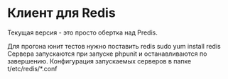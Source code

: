 # Клиент для Redis

Текущая версия - это просто обертка над Predis.

Для прогона юнит тестов нужно поставить redis sudo yum install redis Сервера запускаются при запуске phpunit и останавливаются по завершению. Конфигурация запускаемых серверов в папке t/etc/redis/*.conf